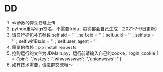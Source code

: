 # DD
1. sk参数的算法已经上传 
2. python重写sign签名，不需要frida，每次都会自己生成 （2021-7-9日更新）
3. 请自行抓包补充参数 self.aid = ''；self.eid = ''；self.uuid = ''；self.uts = ''；self.wifiBssid = ''；self.user_agent = ''
4. 需要的依赖：pip install requests
5. 抢购运行的文件为JDMain.py，运行前请输入自己的cookie，login_cookie_1 = {'pin': '','wskey': '','whwswswws': '','unionwsws': ''}
6. 如有技术需要，请进群交流哦～
 



